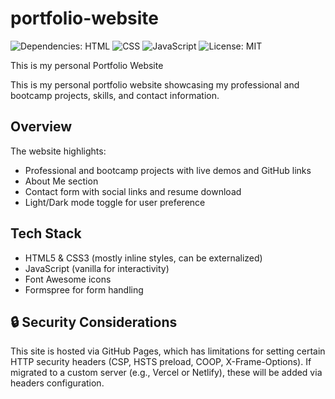 # portfolio-website

![Dependencies: HTML](https://img.shields.io/badge/Dependencies-HTML-orange)
![CSS](https://img.shields.io/badge/CSS-blue)
![JavaScript](https://img.shields.io/badge/Javascript-yellow)
![License: MIT](https://img.shields.io/badge/License-MIT-green)

This is my personal Portfolio Website

This is my personal portfolio website showcasing my professional and bootcamp projects, skills, and contact information.

## Overview

The website highlights:

- Professional and bootcamp projects with live demos and GitHub links
- About Me section
- Contact form with social links and resume download
- Light/Dark mode toggle for user preference

## Tech Stack

- HTML5 & CSS3 (mostly inline styles, can be externalized)
- JavaScript (vanilla for interactivity)
- Font Awesome icons
- Formspree for form handling

## 🔒 Security Considerations

This site is hosted via GitHub Pages, which has limitations for setting certain HTTP security headers (CSP, HSTS preload, COOP, X-Frame-Options). If migrated to a custom server (e.g., Vercel or Netlify), these will be added via headers configuration.
